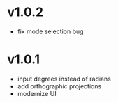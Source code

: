# v1.0.2
- fix mode selection bug

# v1.0.1
- input degrees instead of radians
- add orthographic projections
- modernize UI

